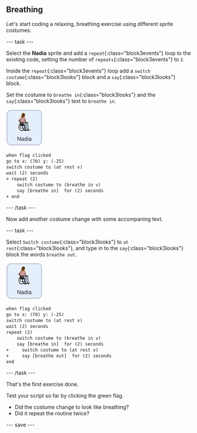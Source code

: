 ## Breathing

Let's start coding a relaxing, breathing exercise using different sprite costumes.

--- task ---

Select the **Nadia** sprite and add a `repeat`{:class="block3events"} loop to the existing code, setting the number of `repeats`{:class="block3events"} to `2`.

Inside the `repeat`{:class="block3events"} loop add a `switch costume`{:class="block3looks"} block and a `say`{:class="block3looks"} block.

Set the costume to `breathe in`{:class="block3looks"} and the `say`{:class="block3looks"} text to `breathe in`. 

![Nadia sprite icon](images/nadia_sprite.png)

```blocks3
when flag clicked
go to x: (70) y: (-25)
switch costume to (at rest v)
wait (2) seconds
+ repeat (2)
    switch costume to (breathe in v)
    say [breathe in]  for (2) seconds
+ end
```

--- /task ---

Now add another costume change with some accompaning text.

--- task ---

Select `Switch costume`{:class="block3looks"} to `at rest`{:class="block3looks"}, and type in to the `say`{:class="block3looks"} block the words `breathe out`.

![Nadia sprite icon](images/nadia_sprite.png)

```blocks3
when flag clicked
go to x: (70) y: (-25)
switch costume to (at rest v)
wait (2) seconds
repeat (2)
    switch costume to (breathe in v)
    say [breathe in]  for (2) seconds
+     switch costume to (at rest v)
+     say [breathe out]  for (2) seconds
end
```

--- /task ---

That's the first exercise done. 

Test your script so far by clicking the green flag. 
+ Did the costume change to look like breathing? 
+ Did it repeat the routine twice?

--- save ---
